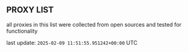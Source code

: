 ## PROXY LIST

all proxies in this list were collected from open sources and tested for functionality

last update: `2025-02-09 11:51:55.951242+00:00` UTC